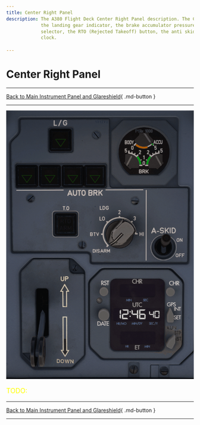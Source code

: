 ```yaml
---
title: Center Right Panel
description: The A380 Flight Deck Center Right Panel description. The Center Right Panel is holding
             the landing gear indicator, the brake accumulator pressure gauge, the autobrake 
             selector, the RTO (Rejected Takeoff) button, the anti skid switch, the gear lever, the
             clock. 
             
---
```


# Center Right Panel

---

[Back to Main Instrument Panel and Glareshield](../overviews/main-glare.md){ .md-button }

---

![img.png](../../../assets/a380x-briefing/flight-deck/main/center-right.png)

[//]: # (TODO)
<p style="color:yellow; font-size:18px;">TODO: </p>


---

[Back to Main Instrument Panel and Glareshield](../overviews/main-glare.md){ .md-button }

---


